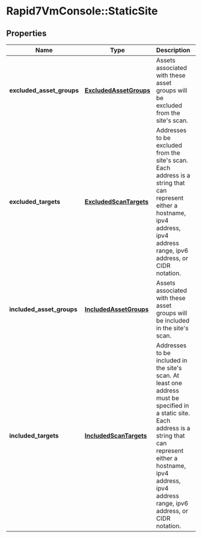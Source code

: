 # Rapid7VmConsole::StaticSite

## Properties
Name | Type | Description | Notes
------------ | ------------- | ------------- | -------------
**excluded_asset_groups** | [**ExcludedAssetGroups**](ExcludedAssetGroups.md) | Assets associated with these asset groups will be excluded from the site&#39;s scan. | [optional] 
**excluded_targets** | [**ExcludedScanTargets**](ExcludedScanTargets.md) | Addresses to be excluded from the site&#39;s scan. Each address is a string that can represent either a hostname, ipv4 address, ipv4 address range, ipv6 address, or CIDR notation. | [optional] 
**included_asset_groups** | [**IncludedAssetGroups**](IncludedAssetGroups.md) | Assets associated with these asset groups will be included in the site&#39;s scan. | [optional] 
**included_targets** | [**IncludedScanTargets**](IncludedScanTargets.md) | Addresses to be included in the site&#39;s scan. At least one address must be specified in a static site. Each address is a string that can represent either a hostname, ipv4 address, ipv4 address range, ipv6 address, or CIDR notation. | [optional] 


